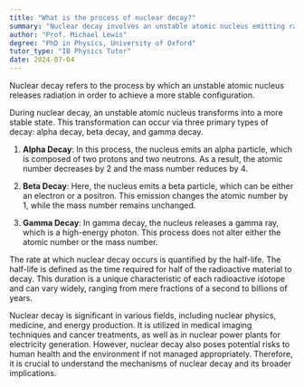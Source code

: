 ```yaml
---
title: "What is the process of nuclear decay?"
summary: "Nuclear decay involves an unstable atomic nucleus emitting radiation to achieve greater stability."
author: "Prof. Michael Lewis"
degree: "PhD in Physics, University of Oxford"
tutor_type: "IB Physics Tutor"
date: 2024-07-04
---
```


Nuclear decay refers to the process by which an unstable atomic nucleus releases radiation in order to achieve a more stable configuration.

During nuclear decay, an unstable atomic nucleus transforms into a more stable state. This transformation can occur via three primary types of decay: alpha decay, beta decay, and gamma decay. 

1. **Alpha Decay**: In this process, the nucleus emits an alpha particle, which is composed of two protons and two neutrons. As a result, the atomic number decreases by $2$ and the mass number reduces by $4$.

2. **Beta Decay**: Here, the nucleus emits a beta particle, which can be either an electron or a positron. This emission changes the atomic number by $1$, while the mass number remains unchanged.

3. **Gamma Decay**: In gamma decay, the nucleus releases a gamma ray, which is a high-energy photon. This process does not alter either the atomic number or the mass number.

The rate at which nuclear decay occurs is quantified by the half-life. The half-life is defined as the time required for half of the radioactive material to decay. This duration is a unique characteristic of each radioactive isotope and can vary widely, ranging from mere fractions of a second to billions of years.

Nuclear decay is significant in various fields, including nuclear physics, medicine, and energy production. It is utilized in medical imaging techniques and cancer treatments, as well as in nuclear power plants for electricity generation. However, nuclear decay also poses potential risks to human health and the environment if not managed appropriately. Therefore, it is crucial to understand the mechanisms of nuclear decay and its broader implications.
    